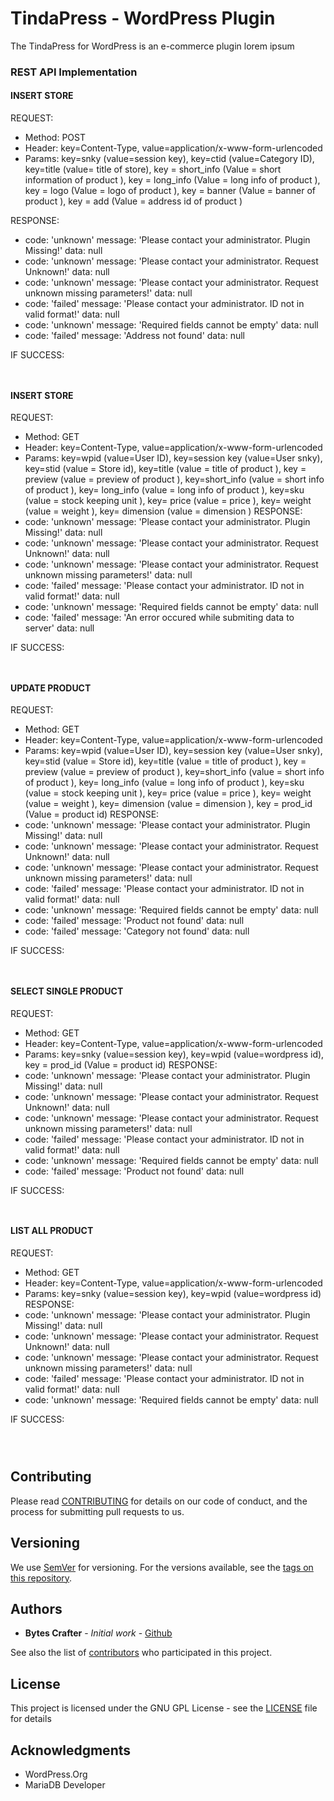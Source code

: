 # TindaPress - WordPress Plugin

The TindaPress for WordPress is an e-commerce plugin lorem ipsum

### REST API Implementation

####  INSERT STORE

REQUEST:
- Method: POST
- Header: key=Content-Type, value=application/x-www-form-urlencoded
- Params: key=snky (value=session key), key=ctid (value=Category ID), key=title (value= title of store), key = short_info  (Value = short information of product ), key = long_info (Value = long info of product ), key = logo (Value = logo of product ), key = banner (Value = banner of product ), key = add (Value = address id of product )

RESPONSE:
- code: 'unknown' message: 'Please contact your administrator. Plugin Missing!' data: null
- code: 'unknown' message: 'Please contact your administrator. Request Unknown!' data: null
- code: 'unknown' message: 'Please contact your administrator.  Request unknown missing parameters!' data: null
- code: 'failed' message: 'Please contact your administrator. ID not in valid format!' data: null
- code: 'unknown' message: 'Required fields cannot be empty' data: null
- code: 'failed' message: 'Address not found' data: null

IF SUCCESS:
```
    
```

#### INSERT STORE

REQUEST:
- Method: GET
- Header: key=Content-Type, value=application/x-www-form-urlencoded
- Params: key=wpid (value=User ID), key=session key (value=User snky), key=stid (value = Store id), key=title (value = title of product ), key = preview (value = preview of product ), key=short_info (value = short info of product ), key= long_info (value = long info of product ), key=sku (value = stock keeping unit ), key= price (value = price ), key= weight (value = weight ), key= dimension (value = dimension )
RESPONSE:
- code: 'unknown' message: 'Please contact your administrator. Plugin Missing!' data: null
- code: 'unknown' message: 'Please contact your administrator. Request Unknown!' data: null
- code: 'unknown' message: 'Please contact your administrator.  Request unknown missing parameters!' data: null
- code: 'failed' message: 'Please contact your administrator. ID not in valid format!' data: null
- code: 'unknown' message: 'Required fields cannot be empty' data: null
- code: 'failed' message: 'An error occured while submiting data to server' data: null

IF SUCCESS:
```
  
```

#### UPDATE PRODUCT

REQUEST:
- Method: GET
- Header: key=Content-Type, value=application/x-www-form-urlencoded
- Params: key=wpid (value=User ID), key=session key (value=User snky), key=stid (value = Store id), key=title (value = title of product ), key = preview (value = preview of product ), key=short_info (value = short info of product ), key= long_info (value = long info of product ), key=sku (value = stock keeping unit ), key= price (value = price ), key= weight (value = weight ), key= dimension (value = dimension ), key = prod_id (Value = product id)
RESPONSE:
- code: 'unknown' message: 'Please contact your administrator. Plugin Missing!' data: null
- code: 'unknown' message: 'Please contact your administrator. Request Unknown!' data: null
- code: 'unknown' message: 'Please contact your administrator.  Request unknown missing parameters!' data: null
- code: 'failed' message: 'Please contact your administrator. ID not in valid format!' data: null
- code: 'unknown' message: 'Required fields cannot be empty' data: null
- code: 'failed' message: 'Product not found' data: null
- code: 'failed' message: 'Category not found' data: null

IF SUCCESS:
```
  
```


#### SELECT SINGLE PRODUCT

REQUEST:
- Method: GET
- Header: key=Content-Type, value=application/x-www-form-urlencoded
- Params: key=snky (value=session key), key=wpid (value=wordpress id), key = prod_id (Value = product id)
RESPONSE:
- code: 'unknown' message: 'Please contact your administrator. Plugin Missing!' data: null
- code: 'unknown' message: 'Please contact your administrator. Request Unknown!' data: null
- code: 'unknown' message: 'Please contact your administrator.  Request unknown missing parameters!' data: null
- code: 'failed' message: 'Please contact your administrator. ID not in valid format!' data: null
- code: 'unknown' message: 'Required fields cannot be empty' data: null
- code: 'failed' message: 'Product not found' data: null

IF SUCCESS:
```
  
```

#### LIST ALL PRODUCT

REQUEST:
- Method: GET
- Header: key=Content-Type, value=application/x-www-form-urlencoded
- Params: key=snky (value=session key), key=wpid (value=wordpress id)
RESPONSE:
- code: 'unknown' message: 'Please contact your administrator. Plugin Missing!' data: null
- code: 'unknown' message: 'Please contact your administrator. Request Unknown!' data: null
- code: 'unknown' message: 'Please contact your administrator.  Request unknown missing parameters!' data: null
- code: 'failed' message: 'Please contact your administrator. ID not in valid format!' data: null
- code: 'unknown' message: 'Required fields cannot be empty' data: null

IF SUCCESS:
```
  
  
```




## Contributing 

Please read [CONTRIBUTING](CONTRIBUTING) for details on our code of conduct, and the process for submitting pull requests to us.

## Versioning

We use [SemVer](http://semver.org/) for versioning. For the versions available, see the [tags on this repository](https://github.com/BytesCrafter/DataVice-WP-Plugin/tags). 

## Authors

* **Bytes Crafter** - *Initial work* - [Github](https://github.com/BytesCrafter/DataVice-WP-Plugin.git)

See also the list of [contributors](https://github.com/BytesCrafter/DataVice-WP-Plugin/graphs/contributors) who participated in this project.

## License

This project is licensed under the GNU GPL License - see the [LICENSE](LICENSE) file for details

## Acknowledgments

* WordPress.Org
* MariaDB Developer

<!-- Test Now -->